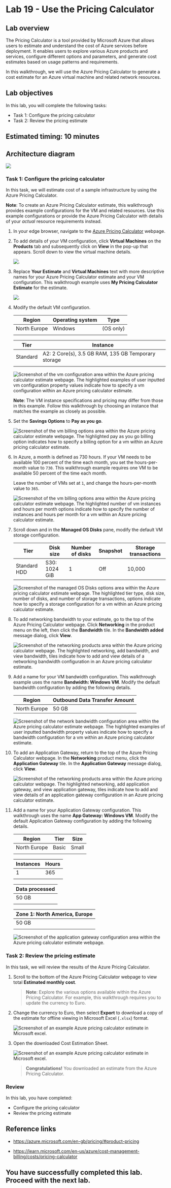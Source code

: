 # Lab 19 - Use the Pricing Calculator

## Lab overview

The Pricing Calculator is a tool provided by Microsoft Azure that allows users to estimate and understand the cost of Azure services before deployment. It enables users to explore various Azure products and services, configure different options and parameters, and generate cost estimates based on usage patterns and requirements.

In this walkthrough, we will use the Azure Pricing Calculator to generate a cost estimate for an Azure virtual machine and related network resources.

## Lab objectives

In this lab, you will complete the following tasks:

+ Task 1: Configure the pricing calculator
+ Task 2: Review the pricing estimate

## Estimated timing: 10 minutes

## Architecture diagram

![](../images/az900lab19.png)

### Task 1: Configure the pricing calculator

In this task, we will estimate cost of a sample infrastructure by using the Azure Pricing Calculator. 

**Note**: To create an Azure Pricing Calculator estimate, this walkthrough provides example configurations for the VM and related resources. Use this example configurations or provide the Azure Pricing Calculator with details of your *actual* resource requirements instead.

1. In your edge browser, navigate to the [Azure Pricing Calculator](https://azure.microsoft.com/en-us/pricing/calculator/) webpage.

1. To add details of your VM configuration, click **Virtual Machines** on the **Products** tab and subsequently click on **View** in the pop-up that appears. Scroll down to view the virtual machine details. 

   ![.](../images/l19a.png)

1. Replace **Your Estimate** and **Virtual Machines** text with more descriptive names for your Azure Pricing Calculator estimate and your VM configuration. This walkthrough example uses **My Pricing Calculator Estimate** for the estimate.

   ![.](../images/AZ-900-vm.png)

1. Modify the default VM configuration.

    | Region | Operating system | Type |
    |------|----------------|----|
    | North Europe | Windows | (OS only) |
    | | |

    | Tier | Instance |
    |----|--------|
    | Standard | A2: 2 Core(s), 3.5 GB RAM, 135 GB Temporary storage |
    | | |

   ![Screenshot of the vm configuration area within the Azure pricing calculator estimate webpage. The highlighted examples of user inputted vm configuration property values indicate how to specify a vm configuration within an Azure pricing calculator estimate.](../images/l19b.png)

    **Note**: The VM instance specifications and pricing may differ from those in this example. Follow this walkthrough by choosing an instance that matches the example as closely as possible. 

1. Set the **Savings Options** to **Pay as you go**.

   ![Screenshot of the vm billing options area within the Azure pricing calculator estimate webpage. The highlighted pay as you go billing option indicates how to specify a billing option for a vm within an Azure pricing calculator estimate.](../images/l19c.png)

1. In Azure, a month is defined as 730 hours. If your VM needs to be available 100 percent of the time each month, you set the hours-per-month value to `730`. This walkthrough example requires one VM to be available 50 percent of the time each month.

    Leave the number of VMs set at `1`, and change the hours-per-month value to `365`.

   ![Screenshot of the vm billing options area within the Azure pricing calculator estimate webpage. The highlighted number of vm instances and hours per month options indicate how to specify the number of instances and hours per month for a vm within an Azure pricing calculator estimate.](../images/l19gh.png)

1. Scroll down and in the **Managed OS Disks** pane, modify the default VM storage configuration.

    | Tier | Disk size | Number of disks | Snapshot | Storage transactions |
    | ---- | --------- | --------------- | -------- | -------------------- |
    | Standard HDD | S30: 1024 GiB | 1 | Off | 10,000 |

   ![Screenshot of the managed OS Disks options area within the Azure pricing calculator estimate webpage. The highlighted tier type, disk size, number of disks, and number of storage transactions, options indicate how to specify a storage configuration for a vm within an Azure pricing calculator estimate.](../images/l19st.png)

1. To add networking bandwidth to your estimate, go to the top of the Azure Pricing Calculator webpage. Click **Networking** in the product menu on the left, then click the **Bandwidth** tile. In the **Bandwidth added** message dialog, click **View**.

   ![Screenshot of the networking products area within the Azure pricing calculator webpage. The highlighted networking, add bandwidth, and view bandwidth, tiles indicate how to add and view details of a networking bandwidth configuration in an Azure pricing calculator estimate.](../images/l19op.png)

1. Add a name for your VM bandwidth configuration. This walkthrough example uses the name **Bandwidth: Windows VM**. Modify the default bandwidth configuration by adding the following details.

    | Region | Outbound Data Transfer Amount |
    | ------ | -------------------------------------- |
    | North Europe | 50 GB |

   ![Screenshot of the network bandwidth configuration area within the Azure pricing calculator estimate webpage. The highlighted examples of user inputted bandwidth property values indicate how to specify a bandwidth configuration for a vm within an Azure pricing calculator estimate.](../images/l19ut.png)

1. To add an Application Gateway, return to the top of the Azure Pricing Calculator webpage. In the **Networking** product menu, click the **Application Gateway** tile. In the **Application Gateway** message dialog, click **View**.

    ![Screenshot of the networking products area within the Azure pricing calculator webpage. The highlighted networking, add application gateway, and view application gateway, tiles indicate how to add and view details of an application gateway configuration in an Azure pricing calculator estimate.](../images/l19red.png)

1. Add a name for your Application Gateway configuration. This walkthrough uses the name **App Gateway: Windows VM**. Modify the default Application Gateway configuration by adding the following details.

    | Region | Tier | Size | 
    | ------ | ---- | ---- |
    | North Europe | Basic | Small |
    | | |

    | Instances | Hours |
    | ------- | ------- |
    | 1 | 365 |
    | | |

    | Data processed |
    | -------------- |
    | 50 GB |
    | | |

    | Zone 1: North America, Europe |
    | ----------------------------- |
    | 50 GB |
    | | |

   ![Screenshot of the application gateway configuration area within the Azure pricing calculator estimate webpage.](../images/l19tr.png)


### Task 2: Review the pricing estimate

In this task, we will review the results of the Azure Pricing Calculator. 

1. Scroll to the bottom of the Azure Pricing Calculator webpage to view total **Estimated monthly cost**.

   >**Note**: Explore the various options available within the Azure Pricing Calculator. For example, this walkthrough requires you to update the currency to Euro.

1. Change the currency to Euro, then select **Export** to download a copy of the estimate for offline viewing in Microsoft Excel (`.xlsx`) format.

    ![Screenshot of an example Azure pricing calculator estimate in Microsoft excel.](../images/l19ex1.png)
   
1. Open the downloaded Cost Estimation Sheet.

   ![Screenshot of an example Azure pricing calculator estimate in Microsoft excel.](../images/l19po.png)
   
    >**Congratulations!** You downloaded an estimate from the Azure Pricing Calculator.

### Review
In this lab, you have completed:
- Configure the pricing calculator
- Review the pricing estimate

## Reference links

- https://azure.microsoft.com/en-gb/pricing/#product-pricing

- https://learn.microsoft.com/en-us/azure/cost-management-billing/costs/pricing-calculator
  
## You have successfully completed this lab. Proceed with the next lab.
